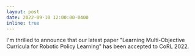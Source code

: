 ```yaml
---
layout: post
date: 2022-09-10 12:00:00-0400
inline: true
---
```


I'm thrilled to announce that our latest paper "Learning Multi-Objective Curricula for Robotic Policy Learning" has been accepted to CoRL 2022.